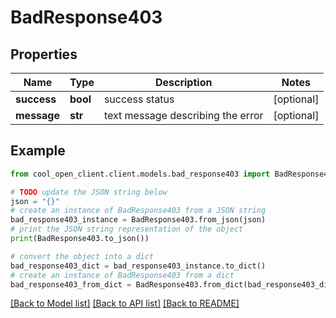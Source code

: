 # BadResponse403


## Properties

Name | Type | Description | Notes
------------ | ------------- | ------------- | -------------
**success** | **bool** | success status | [optional] 
**message** | **str** | text message describing the error | [optional] 

## Example

```python
from cool_open_client.client.models.bad_response403 import BadResponse403

# TODO update the JSON string below
json = "{}"
# create an instance of BadResponse403 from a JSON string
bad_response403_instance = BadResponse403.from_json(json)
# print the JSON string representation of the object
print(BadResponse403.to_json())

# convert the object into a dict
bad_response403_dict = bad_response403_instance.to_dict()
# create an instance of BadResponse403 from a dict
bad_response403_from_dict = BadResponse403.from_dict(bad_response403_dict)
```
[[Back to Model list]](../README.md#documentation-for-models) [[Back to API list]](../README.md#documentation-for-api-endpoints) [[Back to README]](../README.md)


